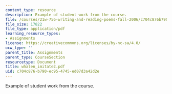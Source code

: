 ```yaml
---
content_type: resource
description: Example of student work from the course.
file: /courses/21w-756-writing-and-reading-poems-fall-2006/c704c876b790ec954745ed07d3a42d2e_whalen_imitate2.pdf
file_size: 17822
file_type: application/pdf
learning_resource_types:
- Assignments
license: https://creativecommons.org/licenses/by-nc-sa/4.0/
ocw_type: ''
parent_title: Assignments
parent_type: CourseSection
resourcetype: Document
title: whalen_imitate2.pdf
uid: c704c876-b790-ec95-4745-ed07d3a42d2e
---
```

Example of student work from the course.